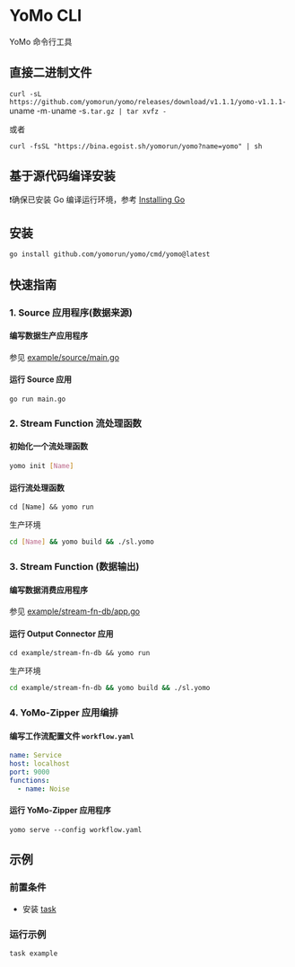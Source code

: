 # YoMo CLI

YoMo 命令行工具

## 直接二进制文件

`curl -sL https://github.com/yomorun/yomo/releases/download/v1.1.1/yomo-v1.1.1-`uname -m`-`uname -s`.tar.gz | tar xvfz -`

或者

`curl -fsSL "https://bina.egoist.sh/yomorun/yomo?name=yomo" | sh`

## 基于源代码编译安装

❗️确保已安装 Go 编译运行环境，参考 [Installing Go](https://golang.org/doc/install)

## 安装
```sh
go install github.com/yomorun/yomo/cmd/yomo@latest
```

## 快速指南

### 1. Source 应用程序(数据来源)
#### 编写数据生产应用程序
参见 [example/source/main.go](example/source/main.go)

#### 运行 Source 应用

```
go run main.go
```

### 2. Stream Function 流处理函数
#### 初始化一个流处理函数 

```sh
yomo init [Name]
```

#### 运行流处理函数

```shell
cd [Name] && yomo run
```
生产环境
```sh
cd [Name] && yomo build && ./sl.yomo
```

### 3. Stream Function (数据输出)
#### 编写数据消费应用程序
参见 [example/stream-fn-db/app.go](example/stream-fn-db/app.go)

#### 运行 Output Connector 应用

```shell
cd example/stream-fn-db && yomo run
```
生产环境
```sh
cd example/stream-fn-db && yomo build && ./sl.yomo
```

### 4. YoMo-Zipper 应用编排
#### 编写工作流配置文件 `workflow.yaml`

```yaml
name: Service
host: localhost
port: 9000
functions:
  - name: Noise
```

#### 运行 YoMo-Zipper 应用程序

```shell
yomo serve --config workflow.yaml
```

## 示例

### 前置条件
- 安装 [task](https://taskfile.dev/#/installation)

### 运行示例

```shell
task example
```

